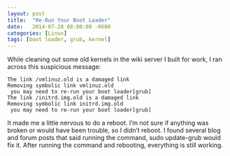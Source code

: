 ```yaml
---
layout: post
title:  "Re-Run Your Boot Loader"
date:   2014-07-28 08:00:00 -0600
categories: [Linux]
tags: [boot loader, grub, kernel]
---
```


While cleaning out some old kernels in the wiki server I built for work, I ran across this suspicious message:

```
The link /vmlinuz.old is a damaged link
Removing symbolic link vmlinuz.old
 you may need to re-run your boot loader[grub]
The link /initrd.img.old is a damaged link
Removing symbolic link initrd.img.old
 you may need to re-run your boot loader[grub]
```

It made me a little nervous to do a reboot. I’m not sure if anything was broken or would have been trouble, so I didn’t reboot. I found several blog and forum posts that said running the command, sudo update-grub would fix it. After running the command and rebooting, everything is still working.
